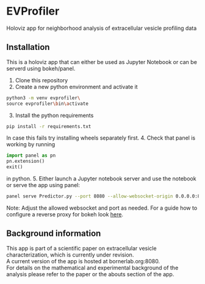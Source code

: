 # EVProfiler
Holoviz app for neighborhood analysis of extracellular vesicle profiling data

## Installation
This is a holoviz app that can either be used as Jupyter Notebook or can be serverd using bokeh/panel.

1. Clone this repository
2. Create a new python environment and activate it  
```bash
python3 -m venv evprofiler\
source evprofiler\bin\activate
```
3. Install the python requirements  
```bash
pip install -r requirements.txt
```
In case this fails try installing wheels separately first.
4. Check that panel is working by running
```python
import panel as pn
pn.extension()  
exit()
```
in python.
5. Either launch a Jupyter notebook server and use the notebook or serve the app using panel:  
```bash
panel serve Predictor.py --port 8080 --allow-websocket-origin 0.0.0.0:8080 &
```
Note: Adjust the allowed websocket and port as needed. For a guide how to configure a reverse proxy for bokeh look
[here](https://docs.bokeh.org/en/latest/docs/user_guide/server.html#basic-reverse-proxy-setup).

## Background information
This app is part of a scientific paper on extracellular vesicle characterization, which is currently under revision.  
A current version of the app is hosted at bornerlab.org:8080.  
For details on the mathematical and experimental background of the analysis please refer to the paper or the abouts section of the app.
